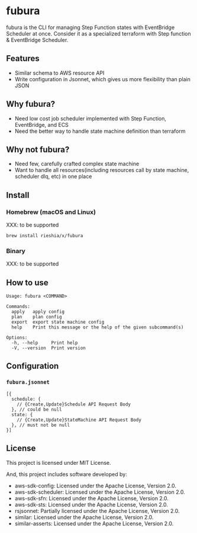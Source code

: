 # fubura

fubura is the CLI for managing Step Function states with EventBridge Scheduler at once.
Consider it as a specialized terraform with Step function & EventBridge Scheduler.

## Features

- Similar schema to AWS resource API
- Write configuration in Jsonnet, which gives us more flexibility than plain JSON

## Why fubura?

- Need low cost job scheduler implemented with Step Function, EventBridge, and ECS
- Need the better way to handle state machine definition than terraform

## Why not fubura?

- Need few, carefully crafted complex state machine
- Want to handle all resources(including resources call by state machine, scheduler dlq, etc) in one place

## Install

### Homebrew (macOS and Linux)

XXX: to be supported

```sh
brew install rieshia/x/fubura
```

### Binary

XXX: to be supported

## How to use

```
Usage: fubura <COMMAND>

Commands:
  apply   apply config
  plan    plan config
  export  export state machine config
  help    Print this message or the help of the given subcommand(s)

Options:
  -h, --help     Print help
  -V, --version  Print version
```

## Configuration

### `fubura.jsonnet`

```jsonnet
[{
  schedule: {
    // {Create,Update}Schedule API Request Body
  }, // could be null
  state: {
    // {Create,Update}StateMachine API Request Body
  }, // must not be null
}]
```

## License

This project is licensed under MIT License.

And, this project includes software developed by:
- aws-sdk-config: Licensed under the Apache License, Version 2.0.
- aws-sdk-scheduler: Licensed under the Apache License, Version 2.0.
- aws-sdk-sfn: Licensed under the Apache License, Version 2.0.
- aws-sdk-sts: Licensed under the Apache License, Version 2.0.
- rsjsonnet: Partially licensed under the Apache License, Version 2.0.
- similar: Licensed under the Apache License, Version 2.0.
- similar-asserts: Licensed under the Apache License, Version 2.0.
